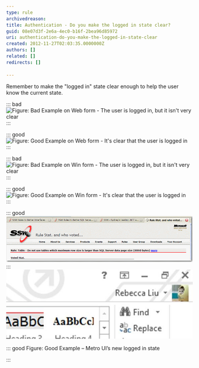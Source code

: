 ```yaml
---
type: rule
archivedreason: 
title: Authentication - Do you make the logged in state clear?
guid: 08e07d3f-2e6a-4ec0-b16f-2bea96d85972
uri: authentication-do-you-make-the-logged-in-state-clear
created: 2012-11-27T02:03:35.0000000Z
authors: []
related: []
redirects: []

---
```


Remember to make the "logged in" state clear enough to help the user know the current state.

<!--endintro-->

::: bad  
![Figure: Bad Example on Web form - The user is logged in, but it isn't very clear](../../assets/weblogin\_bad.gif)  
:::  

::: good  
![Figure: Good Example on Web form - It's clear that the user is logged in](../../assets/weblogin\_good.gif)  
:::  

::: bad  
![Figure: Bad Example on Win form - The user is logged in, but it isn't very clear](../../assets/winlogin\_bad.gif)  
:::  

::: good  
![Figure: Good Example on Win form - It's clear that the user is logged in](../../assets/BetterInterface\_sqlAuditorLogin.jpg)  
:::  

::: good  
![Figure: Good Example on Web form - Logged off state](../../assets/weblogoff.gif)  
:::  
![MetroLoggedIn.jpg](MetroLoggedIn.jpg)

::: good
Figure: Good Example – Metro UI’s new logged in state     

:::
